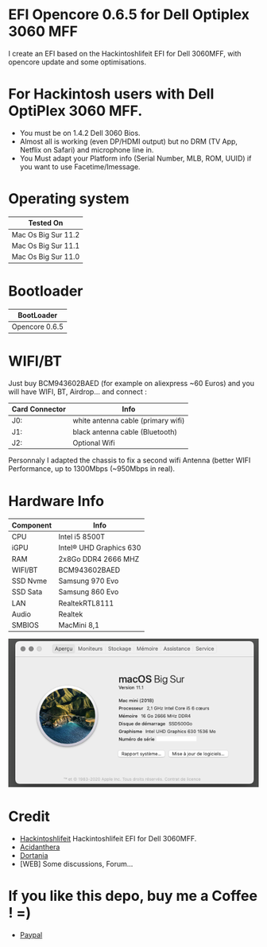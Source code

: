 # EFI Opencore 0.6.5 for Dell Optiplex 3060 MFF
I create an EFI based on the Hackintoshlifeit EFI for Dell 3060MFF, with opencore update and some optimisations.

# For Hackintosh users with Dell OptiPlex 3060 MFF.
- You must be on 1.4.2 Dell 3060 Bios.
- Almost all is working (even DP/HDMI output) but no DRM (TV App, Netflix on Safari) and microphone line in.
- You Must adapt your Platform info (Serial Number, MLB, ROM, UUID) if you want to use Facetime/Imessage.

# Operating system

| Tested On | 
| ------------- |
| Mac Os Big Sur 11.2 | 
| Mac Os Big Sur 11.1 | 
| Mac Os Big Sur 11.0 | 

# Bootloader
| BootLoader | 
| ------------- |
| Opencore 0.6.5 |

# WIFI/BT
Just buy BCM943602BAED (for example on aliexpress ~60 Euros) and you will have WIFI, BT, Airdrop... and connect :

| Card Connector | Info |
| ------------- | ------------- |
| J0: | white antenna cable (primary wifi) |
| J1: | black antenna cable  (Bluetooth) |
| J2: | Optional Wifi |

Personnaly I adapted the chassis to fix a second wifi Antenna (better WIFI Performance, up to 1300Mbps (~950Mbps in real).

# Hardware Info
| Component | Info |
| ------------- | ------------- |
| CPU  | Intel i5 8500T  |
| iGPU  | Intel® UHD Graphics 630 |
| RAM  | 2x8Go DDR4 2666 MHZ  |
| WIFI/BT  | BCM943602BAED |
| SSD Nvme  | Samsung 970 Evo  |
| SSD Sata | Samsung 860 Evo |
| LAN | RealtekRTL8111 |
| Audio  | Realtek  |
| SMBIOS | MacMini 8,1 |

![Alt text](About.png?raw=true "About This Mac")


# Credit
- [Hackintoshlifeit](https://github.com/Hackintoshlifeit) Hackintoshlifeit EFI for Dell 3060MFF.
- [Acidanthera](https://github.com/acidanthera) 
- [Dortania](https://github.com/dortania)
- [WEB] Some discussions, Forum...

# If you like this depo, buy me a Coffee ! =)
- [Paypal](https://paypal.me/pools/c/8wGwagGlFS) 
